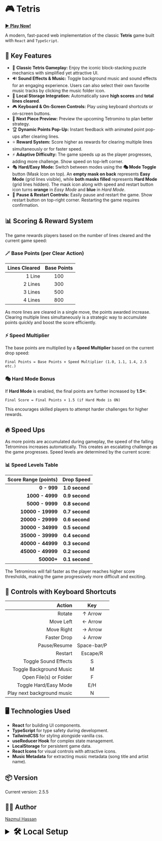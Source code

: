 # 🎮 Tetris

[**▶️ Play Now!**](https://tetris-nhb.vercel.app)

A modern, fast-paced web implementation of the classic **Tetris** game built with `React` and `TypeScript`.

## 🚀 **Key Features**

- 🎲 **Classic Tetris Gameplay:** Enjoy the iconic block-stacking puzzle mechanics with simplified yet attractive UI.  
- 🔊 **Sound Effects & Music:** Toggle background music and sound effects for an engaging experience. Users can also select their own favorite music tracks by clicking the music folder icon.
- 💾 **Local Storage Integration:** Automatically save **high scores** and **total lines cleared**.  
- 🎮 **Keyboard & On-Screen Controls:** Play using keyboard shortcuts or on-screen buttons.  
- 🧩 **Next Piece Preview:** Preview the upcoming Tetromino to plan better strategy.  
- 🏆 **Dynamic Points Pop-Up:** Instant feedback with animated point pop-ups after clearing lines.  
- ⭐ **Reward System:** Score higher as rewards for clearing multiple lines simultaneously or for faster speed.  
- ⚡ **Adaptive Difficulty:** The game speeds up as the player progresses, adding more challenge. Show speed on top-left corner.  
- 🎭 **Hard/Easy Mode:** Switch between modes using the **🎭 Mode Toggle** button (Mask Icon on top). An **empty mask on back** represents **Easy Mode** (grid lines visible), while **both masks filled** represents **Hard Mode** (grid lines hidden). The mask icon along with speed and restart button icon turns **orange** in *Easy Mode* and **blue** in *Hard Mode*.
- 🛑 **Pause & Restart Controls:** Easily pause and restart the game. Show restart button on top-right corner. Restarting the game requires confirmation.

## 📊 Scoring & Reward System

The game rewards players based on the number of lines cleared and the current game speed:

### 🪄 Base Points (per Clear Action)

| **Lines Cleared** | **Base Points** |
|------------------:|:---------------:|
| 1 Line            | 100             |
| 2 Lines           | 300             |
| 3 Lines           | 500             |
| 4 Lines           | 800             |

As more lines are cleared in a single move, the points awarded increase. Clearing multiple lines simultaneously is a strategic way to accumulate points quickly and boost the score efficiently.

### ⚡ Speed Multiplier

The base points are multiplied by a **Speed Multiplier** based on the current drop speed:

```text
Final Points = Base Points × Speed Multiplier (1.0, 1.1, 1.4, 2.5 etc.)
```

### 🎭 Hard Mode Bonus

If **Hard Mode** is enabled, the final points are further increased by **1.5×**:

```text
Final Score = Final Points × 1.5 (if Hard Mode is ON)
```

This encourages skilled players to attempt harder challenges for higher rewards.

## 🔥 Speed Ups

As more points are accumulated during gameplay, the speed of the falling Tetrominos increases automatically. This creates an escalating challenge as the game progresses. Speed levels are determined by the current score:

### 📊 Speed Levels Table

| **Score Range (points)** | **Drop Speed** |
|-------------------------:|:--------------:|
| **0 - 999**              | **1.0 second** |
| **1000 - 4999**          | **0.9 second** |
| **5000 - 9999**          | **0.8 second** |
| **10000 - 19999**        | **0.7 second** |
| **20000 - 29999**        | **0.6 second** |
| **30000 - 34999**        | **0.5 second** |
| **35000 - 39999**        | **0.4 second** |
| **40000 - 44999**        | **0.3 second** |
| **45000 - 49999**        | **0.2 second** |
| **50000+**               | **0.1 second** |

The Tetrominos will fall faster as the player reaches higher score thresholds, making the game progressively more difficult and exciting.

## 🎯 **Controls with Keyboard Shortcuts**

| **Action**                 | **Key**     |
|---------------------------:|:-----------:|
| Rotate                     | ↑ Arrow     |
| Move Left                  | ← Arrow     |
| Move Right                 | → Arrow     |
| Faster Drop                | ↓ Arrow     |
| Pause/Resume               | Space-bar/P |
| Restart                    | Escape/R    |
| Toggle Sound Effects       | S           |
| Toggle Background Music    | M           |
| Open File(s) or Folder     | F           |
| Toggle Hard/Easy Mode      | E/H         |
| Play next background music | N           |

## 🖥️ **Technologies Used**

- **React** for building UI components.  
- **TypeScript** for type safety during development.  
- **TailwindCSS** for styling alongside vanilla css.  
- **useReducer Hook** for complex state management.  
- **LocalStorage** for persistent game data.  
- **React Icons** for visual controls with attractive icons.  
- **Music Metadata** for extracting music metadata (song title and artist name).  

## 📦 Version

Current version: 2.5.5

## 👨‍💻 Author

[Nazmul Hassan](https://nazmul-nhb.vercel.app)

<details>
   <summary
      style="
         font-weight: 600;
         font-size: 26px;
         cursor: pointer;
         color: black;
      "
   >
      🛠️ Local Setup
   </summary>

### Set up the Project Locally

   To set up the project locally, follow these steps:

   1. Clone the repository:

      ```bash
      git clone https://github.com/nazmul-nhb/tetris.git
      ```

   2. Navigate to the project directory:

      ```bash
      cd tetris
      ```

   3. If you are using `npm` `yarn` or any other package manager rather than `pnpm` delete the `pnpm lockfile`:

      ```bash
      rm pnpm-lock.yaml
      ```

   4. Install the dependencies using your preferred package manager:

      **Using pnpm:**

      ```bash
      pnpm install
      ```

      **Using npm:**

      ```bash
      npm install
      ```

      **Using yarn:**

      ```bash
      yarn install
      ```

### Run the Project Locally

   To run the project locally, use the following command:

   **Using pnpm:**

   ```bash
   pnpm dev
   ```

   **Using npm:**

   ```bash
   npm run dev
   ```

   **Using yarn:**

   ```bash
   yarn dev
   ```

   This will start the development server and you can view the application in your browser at `http://localhost:5173` (or the `port` specified in your console).

### Build for Production

   To create a production build, run:

   **Using pnpm:**

   ```bash
   pnpm build
   ```

   **Using npm:**

   ```bash
   npm run build
   ```

   **Using yarn:**

   ```bash
   yarn build
   ```

</details>
